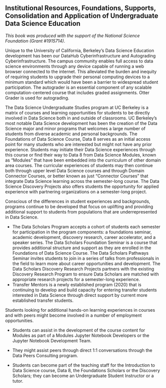 ## Institutional Resources, Foundations, Supports, Consolidation and Application of Undergraduate Data Science Education 

*This book was produced with the support of the National Science Foundation
(Grant #1915714).*

Unique to the University of California, Berkeley’s Data Science Education
development has been our DataHub Cyberinfrastructure and Autograding
Cyberinfrastructure. The campus community enables full access to data science
environments through any device capable of running a web browser connected to
the internet. This alleviated the burden and inequity of requiring students to
upgrade their personal computing devices to a minimum standard which would have
been a barrier to widespread student participation.  The autograder is an
essential component of any scalable computation-centered course that includes
graded assignments. Otter Grader is used for autograding. 

The Data Science Undergraduate Studies program at UC Berkeley is a matrix of
courses and learning opportunities for students to be directly involved in Data
Science both in and outside of classrooms.  UC Berkeley’s most notable Data
Science development has been the creation of the Data Science major and minor
programs that welcomes a large number of students from diverse academic and
personal backgrounds.  The Foundations of Data Science Course, Data 8 serves as
an initial access point for many students who are interested but might not have
any prior experience. Students may initiate their Data Science experiences
through this course or find their way to Data 8 from Data Science Modules, known
as “Modules” that have been embedded into the curriculum of other domain area
courses. The curricular experiences of students may then continue both through
upper level Data Science courses and through Domain Connector Courses, or better
known as just “Connector Courses” that integrate Data Science learning across
the semester-long course.  The Data Science Discovery Projects also offers
students the opportunity for applied experience with partnering organizations on
a semester-long project.

Conscious of the differences in student experiences and backgrounds, programs
continue to be developed that focus on uplifting and providing additional
support to students from populations that are underrepresented in Data Science. 
- The Data Scholars Program accepts a cohort of students each semester for
  participation in the program components: a foundations seminar, academic
  development, discovery research, career accelerator, and a speaker series. The
  Data Scholars Foundation Seminar is a course that provides additional
  structure and support as they are enrolled in the Foundations of Data Science
  Course.  The Data Scholars Pathways Seminar invites students to join in a
  series of talks from professionals in the field to learn more about career
  opportunities and development. The Data Scholars Discovery Research Projects
  partners with the existing Discovery Research Program to ensure Data Scholars
  are matched with appropriate research projects for a semester-long experience.
- Transfer Mentors is a newly established program (2020) that is continuing to
  develop and build capacity for entering transfer students interested in Data
  Science through direct support by current more established transfer students.


Students looking for additional hands-on learning experiences in courses and
with peers might become involved in a number of employment opportunities.

- Students can assist in the development of the course content for Modules as
  part of a Modules Jupyter Notebook Developers or the Jupyter Notebook
  Development Team. 

- They might assist peers through direct 1:1 conversations through the Data
  Peers Consulting program.  

- Students can become part of the teaching staff for the Introduction to Data
  Science course, Data 8, the Foundations Scholars or the Discovery Scholars;
  they can become an Undergraduate Student Instructor or a tutor.
